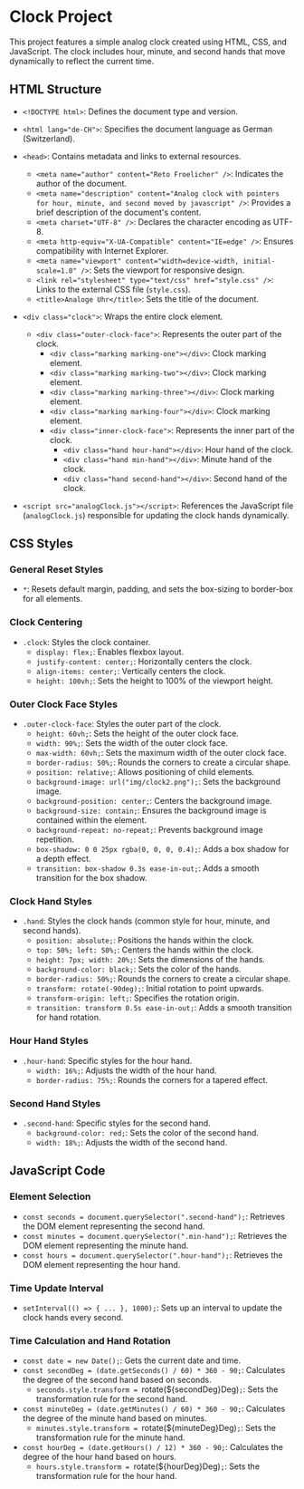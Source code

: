 # Clock Project

This project features a simple analog clock created using HTML, CSS, and JavaScript. The clock includes hour, minute, and second hands that move dynamically to reflect the current time.

## HTML Structure

- `<!DOCTYPE html>`: Defines the document type and version.
- `<html lang="de-CH">`: Specifies the document language as German (Switzerland).
- `<head>`: Contains metadata and links to external resources.
  - `<meta name="author" content="Reto Froelicher" />`: Indicates the author of the document.
  - `<meta name="description" content="Analog clock with pointers for hour, minute, and second moved by javascript" />`: Provides a brief description of the document's content.
  - `<meta charset="UTF-8" />`: Declares the character encoding as UTF-8.
  - `<meta http-equiv="X-UA-Compatible" content="IE=edge" />`: Ensures compatibility with Internet Explorer.
  - `<meta name="viewport" content="width=device-width, initial-scale=1.0" />`: Sets the viewport for responsive design.
  - `<link rel="stylesheet" type="text/css" href="style.css" />`: Links to the external CSS file (`style.css`).
  - `<title>Analoge Uhr</title>`: Sets the title of the document.

- `<div class="clock">`: Wraps the entire clock element.
  - `<div class="outer-clock-face">`: Represents the outer part of the clock.
    - `<div class="marking marking-one"></div>`: Clock marking element.
    - `<div class="marking marking-two"></div>`: Clock marking element.
    - `<div class="marking marking-three"></div>`: Clock marking element.
    - `<div class="marking marking-four"></div>`: Clock marking element.
    - `<div class="inner-clock-face">`: Represents the inner part of the clock.
      - `<div class="hand hour-hand"></div>`: Hour hand of the clock.
      - `<div class="hand min-hand"></div>`: Minute hand of the clock.
      - `<div class="hand second-hand"></div>`: Second hand of the clock.

- `<script src="analogClock.js"></script>`: References the JavaScript file (`analogClock.js`) responsible for updating the clock hands dynamically.

## CSS Styles

### General Reset Styles

- `*`: Resets default margin, padding, and sets the box-sizing to border-box for all elements.

### Clock Centering

- `.clock`: Styles the clock container.
  - `display: flex;`: Enables flexbox layout.
  - `justify-content: center;`: Horizontally centers the clock.
  - `align-items: center;`: Vertically centers the clock.
  - `height: 100vh;`: Sets the height to 100% of the viewport height.

### Outer Clock Face Styles

- `.outer-clock-face`: Styles the outer part of the clock.
  - `height: 60vh;`: Sets the height of the outer clock face.
  - `width: 90%;`: Sets the width of the outer clock face.
  - `max-width: 60vh;`: Sets the maximum width of the outer clock face.
  - `border-radius: 50%;`: Rounds the corners to create a circular shape.
  - `position: relative;`: Allows positioning of child elements.
  - `background-image: url("img/clock2.png");`: Sets the background image.
  - `background-position: center;`: Centers the background image.
  - `background-size: contain;`: Ensures the background image is contained within the element.
  - `background-repeat: no-repeat;`: Prevents background image repetition.
  - `box-shadow: 0 0 25px rgba(0, 0, 0, 0.4);`: Adds a box shadow for a depth effect.
  - `transition: box-shadow 0.3s ease-in-out;`: Adds a smooth transition for the box shadow.

### Clock Hand Styles

- `.hand`: Styles the clock hands (common style for hour, minute, and second hands).
  - `position: absolute;`: Positions the hands within the clock.
  - `top: 50%; left: 50%;`: Centers the hands within the clock.
  - `height: 7px; width: 20%;`: Sets the dimensions of the hands.
  - `background-color: black;`: Sets the color of the hands.
  - `border-radius: 50%;`: Rounds the corners to create a circular shape.
  - `transform: rotate(-90deg);`: Initial rotation to point upwards.
  - `transform-origin: left;`: Specifies the rotation origin.
  - `transition: transform 0.5s ease-in-out;`: Adds a smooth transition for hand rotation.

### Hour Hand Styles

- `.hour-hand`: Specific styles for the hour hand.
  - `width: 16%;`: Adjusts the width of the hour hand.
  - `border-radius: 75%;`: Rounds the corners for a tapered effect.

### Second Hand Styles

- `.second-hand`: Specific styles for the second hand.
  - `background-color: red;`: Sets the color of the second hand.
  - `width: 18%;`: Adjusts the width of the second hand.
  
## JavaScript Code

### Element Selection

- `const seconds = document.querySelector(".second-hand");`: Retrieves the DOM element representing the second hand.
- `const minutes = document.querySelector(".min-hand");`: Retrieves the DOM element representing the minute hand.
- `const hours = document.querySelector(".hour-hand");`: Retrieves the DOM element representing the hour hand.

### Time Update Interval

- `setInterval(() => { ... }, 1000);`: Sets up an interval to update the clock hands every second.

### Time Calculation and Hand Rotation

- `const date = new Date();`: Gets the current date and time.
- `const secondDeg = (date.getSeconds() / 60) * 360 - 90;`: Calculates the degree of the second hand based on seconds.
  - `seconds.style.transform = `rotate(${secondDeg}Deg)`;`: Sets the transformation rule for the second hand.
- `const minuteDeg = (date.getMinutes() / 60) * 360 - 90;`: Calculates the degree of the minute hand based on minutes.
  - `minutes.style.transform = `rotate(${minuteDeg}Deg)`;`: Sets the transformation rule for the minute hand.
- `const hourDeg = (date.getHours() / 12) * 360 - 90;`: Calculates the degree of the hour hand based on hours.
  - `hours.style.transform = `rotate(${hourDeg}Deg)`;`: Sets the transformation rule for the hour hand.